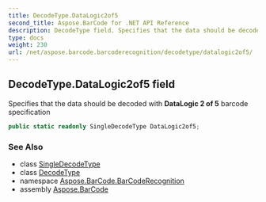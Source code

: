 ```yaml
---
title: DecodeType.DataLogic2of5
second_title: Aspose.BarCode for .NET API Reference
description: DecodeType field. Specifies that the data should be decoded with DataLogic 2 of 5 barcode specification
type: docs
weight: 230
url: /net/aspose.barcode.barcoderecognition/decodetype/datalogic2of5/
---
```

## DecodeType.DataLogic2of5 field

Specifies that the data should be decoded with **DataLogic 2 of 5** barcode specification

```csharp
public static readonly SingleDecodeType DataLogic2of5;
```

### See Also

* class [SingleDecodeType](../../singledecodetype/)
* class [DecodeType](../)
* namespace [Aspose.BarCode.BarCodeRecognition](../../../aspose.barcode.barcoderecognition/)
* assembly [Aspose.BarCode](../../../)


